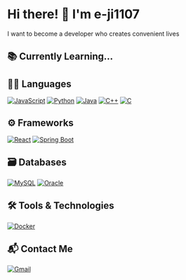 # Hi there! 👋 I'm e-ji1107
I want to become a developer who creates convenient lives

## 📚 Currently Learning...
## 🧑‍💻 Languages 
[![JavaScript](https://img.shields.io/badge/JavaScript-F7DF1E?style=flat&logo=javascript&logoColor=black)](https://developer.mozilla.org/en-US/docs/Web/JavaScript)
[![Python](https://img.shields.io/badge/Python-3776AB?style=flat&logo=python&logoColor=white)](https://www.python.org/)
[![Java](https://img.shields.io/badge/Java-007396?style=flat&logo=java&logoColor=white)](https://www.java.com/en/)
[![C++](https://img.shields.io/badge/C%2B%2B-00599C?style=flat&logo=c%2B%2B&logoColor=white)](https://isocpp.org/)
[![C](https://img.shields.io/badge/C-00599C?style=flat&logo=c&logoColor=white)](https://en.wikipedia.org/wiki/C_(programming_language))

## ⚙️ Frameworks 
[![React](https://img.shields.io/badge/React-61DAFB?style=flat&logo=react&logoColor=black)](https://reactjs.org/)
[![Spring Boot](https://img.shields.io/badge/Spring_Boot-6DB33F?style=flat&logo=springboot&logoColor=white)](https://spring.io/projects/spring-boot)

## 🗃️ Databases 
[![MySQL](https://img.shields.io/badge/MySQL-4479A1?style=flat&logo=mysql&logoColor=white)](https://www.mysql.com/)
[![Oracle](https://img.shields.io/badge/Oracle-F80000?style=flat&logo=oracle&logoColor=white)](https://www.oracle.com/database/)

## 🛠️ Tools & Technologies
[![Docker](https://img.shields.io/badge/Docker-2496ED?style=flat&logo=docker&logoColor=white)](https://www.docker.com/)

## 📬 Contact Me
[![Gmail](https://img.shields.io/badge/-Gmail-D14836?style=flat&logo=gmail&logoColor=white)](mailto:diddmswl1107@gmail.com)

